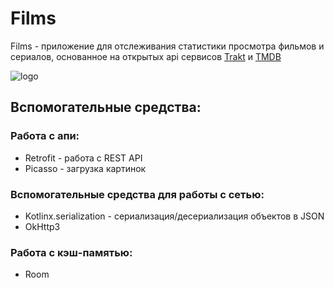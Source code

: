 # Films

Films - приложение для отслеживания статистики просмотра фильмов и сериалов, основанное на открытых api сервисов [Trakt](https://trakt.tv/) и [TMDB](https://www.themoviedb.org)

![logo](https://trakt.tv/assets/branding/logos/wide/pixels/trakt-wide-red-black-eb9e7093a42b12fd46f65ea6ca9ef118462b657847842f427dc1b553c309df2f.png)

## Вспомогательные средства:

### Работа с апи:
  * Retrofit - работа с REST API
  * Picasso - загрузка картинок
    
### Вспомогательные средства для работы с сетью:
  * Kotlinx.serialization - сериализация/десериализация объектов в JSON
  * OkHttp3 

### Работа с кэш-памятью:
  * Room 
